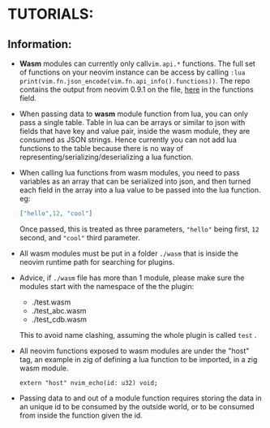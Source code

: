 # TUTORIALS:

## Information:

- **Wasm** modules can currently only  call`vim.api.*` functions. The full set of functions on your neovim instance can be access by calling `:lua print(vim.fn.json_encode(vim.fn.api_info().functions))`. The repo contains the output from neovim 0.9.1 on the file, [here](./api_info_v0.9.1.json) in the functions field.

- When passing data to **wasm** module function from lua, you can only pass a single table. Table in lua can be arrays or similar to json with fields that have key and value pair, inside the wasm module, they are consumed as JSON strings. Hence currently you can not add lua functions to the table because there is no way of representing/serializing/deserializing a lua function.

- When calling lua functions from wasm modules, you need to pass variables as an array that can be serialized into json, and then turned each field in the array into a lua value to be passed into the lua function. eg:

  ```json
  ["hello",12, "cool"]
  ```

  Once passed, this is treated as three parameters, `"hello"` being first, `12` second, and `"cool"` third parameter.

- All wasm modules must be put in a folder `./wasm` that is inside the neovim runtime path for searching for plugins.

- Advice, if `./wasm` file has more than 1 module, please make sure the modules start with the namespace of the the plugin:

  - ./test.wasm
  - ./test_abc.wasm
  - ./test_cdb.wasm

  This to avoid name clashing, assuming the whole plugin is called `test` .

- All neovim functions exposed to wasm modules are under the "host" tag, an example in zig of defining a lua function to be imported, in a zig wasm module.

  ```zig
  extern "host" nvim_echo(id: u32) void;
  ```

- Passing data to and out of a module function requires storing the data in an unique id to be consumed by the outside world, or to be consumed from inside the function given the id.